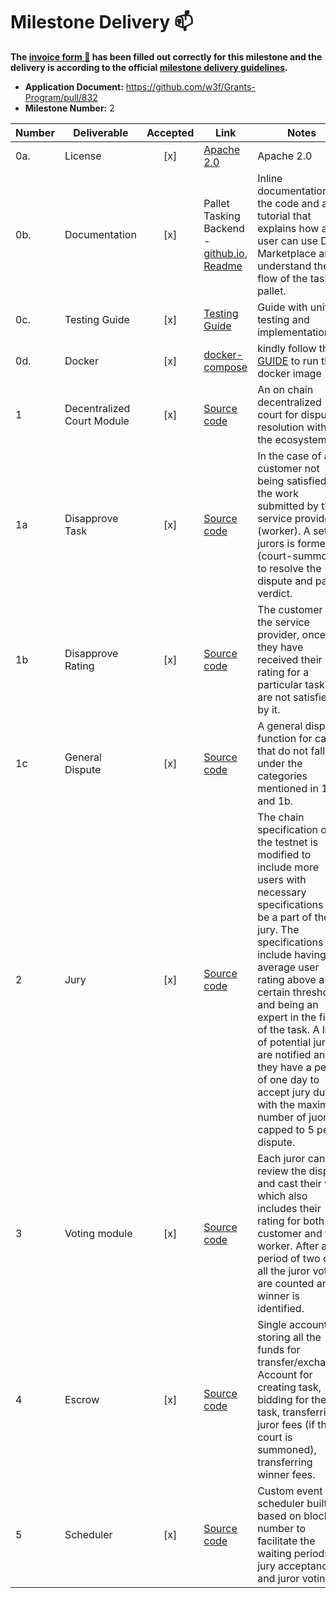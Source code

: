 # Milestone Delivery :mailbox:

**The [invoice form :pencil:](https://docs.google.com/forms/d/e/1FAIpQLSfmNYaoCgrxyhzgoKQ0ynQvnNRoTmgApz9NrMp-hd8mhIiO0A/viewform) has been filled out correctly for this milestone and the delivery is according to the official [milestone delivery guidelines](https://github.com/w3f/Grants-Program/blob/master/docs/milestone-deliverables-guidelines.md).**  
* **Application Document:** https://github.com/w3f/Grants-Program/pull/832
* **Milestone Number:** 2


| Number | Deliverable | Accepted | Link | Notes |
| ------ | ----------- | :------: | ---- |----------------- |
| 0a. | License | [x] | [Apache 2.0](https://github.com/WowLabz/tasking_backend/blob/main/LICENSE)| Apache 2.0 |
| 0b.  | Documentation | [x] | Pallet Tasking Backend - [github.io](https://github.com/WowLabz/dot-marketplace-v2/blob/Phase2_Milestone2/pallets/pallet-tasking/src/lib.rs), [Readme](https://github.com/WowLabz/dot-marketplace-v2/blob/Phase2_Milestone2/README.md) | Inline documentation of the code and a tutorial that explains how a user can use DOT Marketplace and understand the flow of the tasking pallet. |
| 0c.  | Testing Guide | [x] | [Testing Guide](https://github.com/WowLabz/dot-marketplace-v2/blob/Phase2_Milestone2/testing_guide.md)| Guide with unit testing and implementations |
| 0d. | Docker | [x] | [docker-compose](https://github.com/WowLabz/dot_marketplace_docker/blob/Phase2_Milestone2/docker-compose.yml)| kindly follow the [GUIDE](https://github.com/WowLabz/dot-marketplace-v2/blob/Phase2_Milestone2/testing_guide.md) to run the docker image |
| 1 | Decentralized Court Module | [x] | [Source code](https://github.com/WowLabz/dot-marketplace-v2/blob/Phase2_Milestone2/pallets/pallet-tasking/src/lib.rs)| An on chain decentralized court for dispute resolution within the ecosystem. |
| 1a | Disapprove Task | [x] | [Source code](https://github.com/WowLabz/dot-marketplace-v2/blob/Phase2_Milestone2/pallets/pallet-tasking/src/lib.rs#:~:text=pub%20fn%20disapprove_task)| In the case of a customer not being satisfied by the work submitted by the service provider (worker). A set of jurors is formed (court-summon) to resolve the dispute and pass a verdict. |
| 1b | Disapprove Rating | [x] | [Source code](https://github.com/WowLabz/dot-marketplace-v2/blob/Phase2_Milestone2/pallets/pallet-tasking/src/lib.rs#:~:text=pub%20fn%20disapprove_rating)| The customer or the service provider, once they have received their rating for a particular task and are not satisfied by it. |
| 1c | General Dispute | [x] | [Source code](https://github.com/WowLabz/dot-marketplace-v2/blob/Phase2_Milestone2/pallets/pallet-tasking/src/lib.rs#:~:text=pub%20fn%20raise_dispute)| A general dispute function for cases that do not fall under the categories mentioned in 1a and 1b. |
| 2 | Jury | [x] | [Source code](https://github.com/WowLabz/dot-marketplace-v2/blob/Phase2_Milestone2/pallets/pallet-tasking/src/lib.rs#:~:text=pub%20fn%20accept_jury_duty)| The chain specification of the testnet is modified to include more users with necessary specifications to be a part of the jury. The specifications include having average user rating above a certain threshold and being an expert in the field of the task. A list of potential jurors are notified and they have a period of one day to accept jury duty, with the maximum number of juors capped to 5 per dispute. |
| 3 | Voting module | [x] | [Source code](https://github.com/WowLabz/dot-marketplace-v2/blob/Phase2_Milestone2/pallets/pallet-tasking/src/lib.rs#:~:text=pallet%3A%3Aweight(10_000)%5D-,pub%20fn%20cast_vote)| Each juror can review the dispute and cast their vote which also includes their rating for both the customer and the worker. After a period of two days all the juror votes are counted and a winner is identified. |
| 4 | Escrow | [x] | [Source code](https://github.com/WowLabz/dot-marketplace-v2/blob/Phase2_Milestone2/pallets/pallet-tasking/src/lib.rs#:~:text=pub%20fn%20escrow_account_id)| Single account for storing all the funds for transfer/exchange. Account for creating task, bidding for the task, transferring juror fees (if the court is summoned), transferring winner fees. |
| 5 | Scheduler | [x] | [Source code](https://github.com/WowLabz/dot-marketplace-v2/blob/Phase2_Milestone2/pallets/pallet-tasking/src/lib.rs#:~:text=pub%20fn%20register_case)| Custom event scheduler built based on block number to facilitate the waiting periods for jury acceptance and juror voting. |
  

